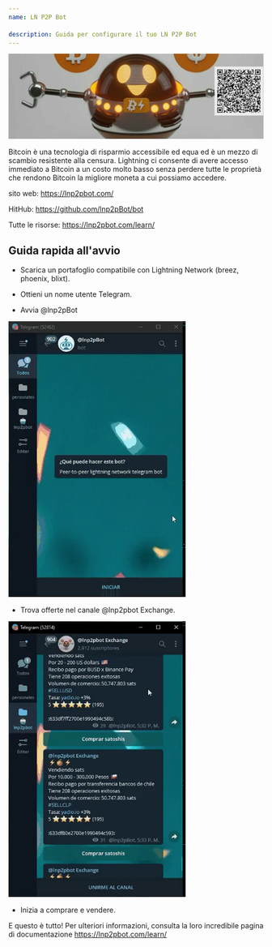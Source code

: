 ```yaml
---
name: LN P2P Bot

description: Guida per configurare il tuo LN P2P Bot
---
```


![cover](assets/cover.jpeg)

Bitcoin è una tecnologia di risparmio accessibile ed equa ed è un mezzo di scambio resistente alla censura. Lightning ci consente di avere accesso immediato a Bitcoin a un costo molto basso senza perdere tutte le proprietà che rendono Bitcoin la migliore moneta a cui possiamo accedere.

sito web: https://lnp2pbot.com/

HitHub: https://github.com/lnp2pBot/bot

Tutte le risorse: https://lnp2pbot.com/learn/

## Guida rapida all'avvio

- Scarica un portafoglio compatibile con Lightning Network (breez, phoenix, blixt).

- Ottieni un nome utente Telegram.

- Avvia @lnp2pBot

![video](assets/1.webp)

- Trova offerte nel canale @lnp2pbot Exchange.

![video](assets/2.webp)

- Inizia a comprare e vendere.

E questo è tutto! Per ulteriori informazioni, consulta la loro incredibile pagina di documentazione https://lnp2pbot.com/learn/
